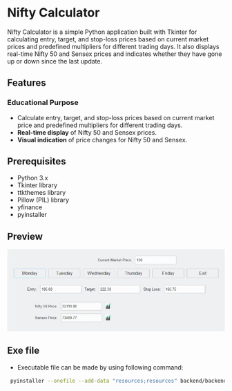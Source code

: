 # Nifty Calculator

Nifty Calculator is a simple Python application built with Tkinter for calculating entry, target, and stop-loss prices based on current market prices and predefined multipliers for different trading days. It also displays real-time Nifty 50 and Sensex prices and indicates whether they have gone up or down since the last update.

## Features
### Educational Purpose
- Calculate entry, target, and stop-loss prices based on current market price and predefined multipliers for different trading days.
- **Real-time display** of Nifty 50 and Sensex prices.
- **Visual indication** of price changes for Nifty 50 and Sensex.

## Prerequisites

- Python 3.x
- Tkinter library
- ttkthemes library
- Pillow (PIL) library
- yfinance
- pyinstaller

## Preview
![GUI Screenshot](resources/Preview.jpg)

## Exe file
- Executable file can be made by using following command:
```bash
 pyinstaller --onefile --add-data "resources;resources" backend/backend.py frontend/frontend.py
